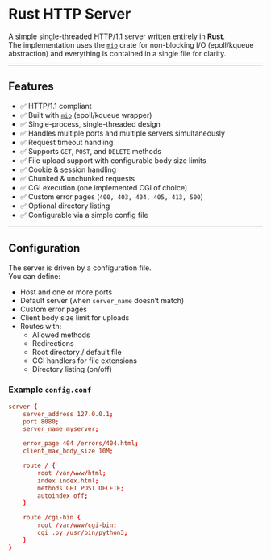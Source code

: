 # Rust HTTP Server

A simple single-threaded HTTP/1.1 server written entirely in **Rust**.  
The implementation uses the [`mio`](https://crates.io/crates/mio) crate for non-blocking I/O (epoll/kqueue abstraction) and everything is contained in a single file for clarity.

---

## Features

- ✅ HTTP/1.1 compliant  
- ✅ Built with [`mio`](https://crates.io/crates/mio) (epoll/kqueue wrapper)  
- ✅ Single-process, single-threaded design  
- ✅ Handles multiple ports and multiple servers simultaneously  
- ✅ Request timeout handling  
- ✅ Supports `GET`, `POST`, and `DELETE` methods  
- ✅ File upload support with configurable body size limits  
- ✅ Cookie & session handling  
- ✅ Chunked & unchunked requests  
- ✅ CGI execution (one implemented CGI of choice)  
- ✅ Custom error pages (`400, 403, 404, 405, 413, 500`)  
- ✅ Optional directory listing  
- ✅ Configurable via a simple config file  

---

## Configuration

The server is driven by a configuration file.  
You can define:

- Host and one or more ports  
- Default server (when `server_name` doesn’t match)  
- Custom error pages  
- Client body size limit for uploads  
- Routes with:
  - Allowed methods  
  - Redirections  
  - Root directory / default file  
  - CGI handlers for file extensions  
  - Directory listing (on/off)  

### Example `config.conf`

```conf
server {
    server_address 127.0.0.1;
    port 8080;
    server_name myserver;

    error_page 404 /errors/404.html;
    client_max_body_size 10M;

    route / {
        root /var/www/html;
        index index.html;
        methods GET POST DELETE;
        autoindex off;
    }

    route /cgi-bin {
        root /var/www/cgi-bin;
        cgi .py /usr/bin/python3;
    }
}
